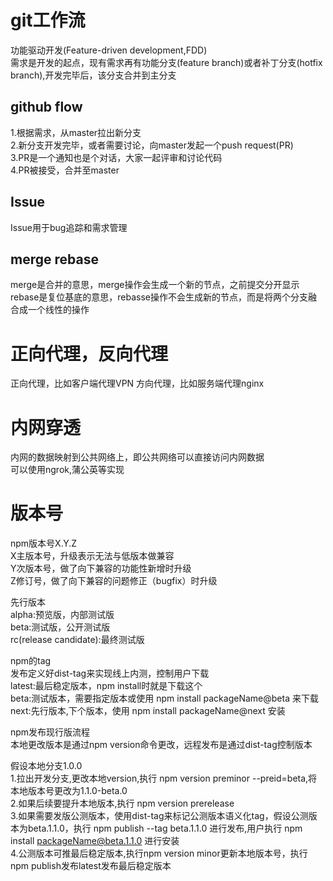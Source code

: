 # git工作流  

功能驱动开发(Feature-driven development,FDD)   
需求是开发的起点，现有需求再有功能分支(feature branch)或者补丁分支(hotfix branch),开发完毕后，该分支合并到主分支    

## github flow    
1.根据需求，从master拉出新分支    
2.新分支开发完毕，或者需要讨论，向master发起一个push request(PR)    
3.PR是一个通知也是个对话，大家一起评审和讨论代码    
4.PR被接受，合并至master    

## Issue
Issue用于bug追踪和需求管理   

## merge rebase
merge是合并的意思，merge操作会生成一个新的节点，之前提交分开显示     
rebase是复位基底的意思，rebasse操作不会生成新的节点，而是将两个分支融合成一个线性的操作   


# 正向代理，反向代理
正向代理，比如客户端代理VPN
方向代理，比如服务端代理nginx

# 内网穿透
内网的数据映射到公共网络上，即公共网络可以直接访问内网数据   
可以使用ngrok,蒲公英等实现    


# 版本号   
npm版本号X.Y.Z    
X主版本号，升级表示无法与低版本做兼容     
Y次版本号，做了向下兼容的功能性新增时升级    
Z修订号，做了向下兼容的问题修正（bugfix）时升级     

先行版本   
alpha:预览版，内部测试版    
beta:测试版，公开测试版      
rc(release candidate):最终测试版    

npm的tag   
发布定义好dist-tag来实现线上内测，控制用户下载       
latest:最后稳定版本，npm install时就是下载这个    
beta:测试版本，需要指定版本或使用 npm install packageName@beta 来下载    
next:先行版本,下个版本，使用 npm install packageName@next 安装       

npm发布现行版流程   
本地更改版本是通过npm version命令更改，远程发布是通过dist-tag控制版本       

假设本地分支1.0.0       
1.拉出开发分支,更改本地version,执行 npm version preminor --preid=beta,将本地版本号更改为1.1.0-beta.0        
2.如果后续要提升本地版本,执行 npm version prerelease         
3.如果需要发版公测版本，使用dist-tag来标记公测版本语义化tag，假设公测版本为beta.1.1.0，执行 npm publish --tag beta.1.1.0 进行发布,用户执行 npm install packageName@beta.1.1.0 进行安装       
4.公测版本可推最后稳定版本,执行npm version minor更新本地版本号，执行npm publish发布latest发布最后稳定版本         


